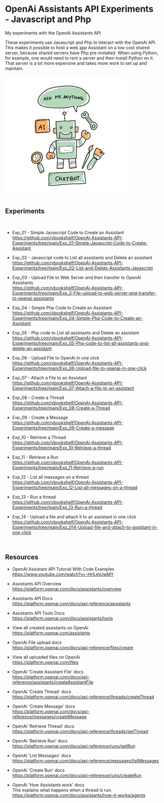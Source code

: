 # OpenAi Assistants API Experiments - Javascript and Php
My experiments with the OpenAi Assistants API

These experiments use Javascript and Php to interact with the OpenAi API. This makes it possible to host a web app Assistant on a low cost shared server, because shared servers have Php pre-installed. When using Python, for example, one would need to rent a server and then install Python on it. That server is a lot more expensive and takes more work to set up and maintain.



<img src="https://github.com/vbookshelf/OpenAi-Assistants-API-Experiments/blob/main/images/ai-7786589_640.png" height="400"></img>

## Experiments
<br>

- Exp_01 - Simple Javascript Code to Create an Assistant<br>
https://github.com/vbookshelf/OpenAi-Assistants-API-Experiments/tree/main/Exp_01-Simple-Javascript-Code-to-Create-Assistant

- Exp_02 - Javascript code to List all assistants and Delete an assistant<br>
https://github.com/vbookshelf/OpenAi-Assistants-API-Experiments/tree/main/Exp_02-List-and-Delete-Assistants-Javascript

- Exp_03 - Upload File to Web Server and then transfer to OpenAi Assistants<br>
https://github.com/vbookshelf/OpenAi-Assistants-API-Experiments/tree/main/Exp_3-File-upload-to-web-server-and-transfer-to-openai-assistants

- Exp_04 - Simple Php Code to Create an Assistant<br>
https://github.com/vbookshelf/OpenAi-Assistants-API-Experiments/tree/main/Exp_04-Simple-Php-Code-to-Create-an-Assistant

- Exp_05 - Php code to List all assistants and Delete an assistant<br>
https://github.com/vbookshelf/OpenAi-Assistants-API-Experiments/tree/main/Exp_05-Php-code-to-list-all-assistants-and-delete-an-assistant

- Exp_06 - Upload File to OpenAi in one click<br>
https://github.com/vbookshelf/OpenAi-Assistants-API-Experiments/tree/main/Exp_06-Upload-file-to-openai-in-one-click

- Exp_07 - Attach a File to an Assistant<br>
https://github.com/vbookshelf/OpenAi-Assistants-API-Experiments/tree/main/Exp_07-Attach-a-file-to-an-assistant

- Exp_08 - Create a Thread<br>
https://github.com/vbookshelf/OpenAi-Assistants-API-Experiments/tree/main/Exp_08-Create-a-Thread

- Exp_09 - Create a Message<br>
https://github.com/vbookshelf/OpenAi-Assistants-API-Experiments/tree/main/Exp_09-Create-a-message

- Exp_10 - Retrieve a Thread<br>
https://github.com/vbookshelf/OpenAi-Assistants-API-Experiments/tree/main/Exp_10-Retrieve-a-thread

- Exp_11 - Retrieve a Run<br>
https://github.com/vbookshelf/OpenAi-Assistants-API-Experiments/tree/main/Exp_11-Retrieve-a-run

- Exp_12 - List all messages on a thread<br>
https://github.com/vbookshelf/OpenAi-Assistants-API-Experiments/tree/main/Exp_12-List-all-messages-on-a-thread

- Exp_13 - Run a thread<br>
https://github.com/vbookshelf/OpenAi-Assistants-API-Experiments/tree/main/Exp_13-Run-a-thread

- Exp_14 - Upload a file and attach it to an assistant in one click<br>
https://github.com/vbookshelf/OpenAi-Assistants-API-Experiments/tree/main/Exp_014-Upload-file-and-attach-to-assistant-in-one-click


<br>

## Resources

- OpenAI Assistant API Tutorial With Code Examples<br>
https://www.youtube.com/watch?v=-HrILeVJwMY

- Assistants API Overview<br>
https://platform.openai.com/docs/assistants/overview

- Assistants API Docs<br>
https://platform.openai.com/docs/api-reference/assistants

- Assistants API Tools Docs<br>
https://platform.openai.com/docs/assistants/tools

- View all created assistants on OpenAi<br>
https://platform.openai.com/assistants

- OpenAi File upload docs<br>
https://platform.openai.com/docs/api-reference/files/create

- View all uploaded files on OpenAi<br>
https://platform.openai.com/files

- OpenAi 'Create Assistant File' docs<br>
https://platform.openai.com/docs/api-reference/assistants/createAssistantFile

- OpenAi 'Create Thread' docs<br>
https://platform.openai.com/docs/api-reference/threads/createThread

- OpenAi 'Create Message' docs<br>
https://platform.openai.com/docs/api-reference/messages/createMessage

- OpenAi 'Retrieve Thread' docs<br>
https://platform.openai.com/docs/api-reference/threads/getThread

- OpenAi 'Retrieve Run' docs<br>
https://platform.openai.com/docs/api-reference/runs/getRun

- OpenAi 'List Messages' docs<br>
https://platform.openai.com/docs/api-reference/messages/listMessages

- OpenAi 'Create Run' docs<br>
https://platform.openai.com/docs/api-reference/runs/createRun

- OpenAi 'How Assistants work' docs<br>
This explains what happens when a thread is run.<br>
https://platform.openai.com/docs/assistants/how-it-works/agents
